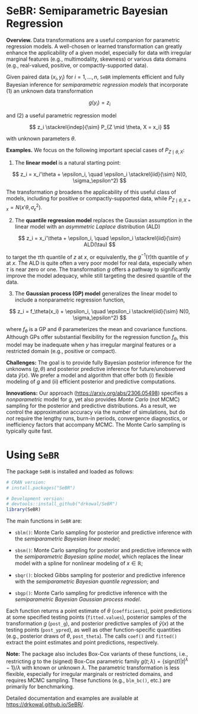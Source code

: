 SeBR: Semiparametric Bayesian Regression
================

**Overview.** Data transformations are a useful companion for parametric
regression models. A well-chosen or learned transformation can greatly
enhance the applicability of a given model, especially for data with
irregular marginal features (e.g., multimodality, skewness) or various
data domains (e.g., real-valued, positive, or compactly-supported data).

Given paired data $(x_i,y_i)$ for $i=1,\ldots,n$, `SeBR` implements
efficient and fully Bayesian inference for *semiparametric regression
models* that incorporate (1) an unknown data transformation

$$
g(y_i) = z_i
$$

and (2) a useful parametric regression model

$$
z_i  \stackrel{indep}{\sim} P_{Z \mid \theta, X = x_i}
$$

with unknown parameters $\theta$.

**Examples.** We focus on the following important special cases of
$P_{Z \mid \theta, X}$:

1.  The **linear model** is a natural starting point:

$$
z_i = x_i'\theta + \epsilon_i, \quad \epsilon_i \stackrel{iid}{\sim} N(0, \sigma_\epsilon^2)
$$

The transformation $g$ broadens the applicability of this useful class
of models, including for positive or compactly-supported data, while
$P_{Z \mid \theta, X=x} = N(x'\theta, \sigma_\epsilon^2)$.

2.  The **quantile regression model** replaces the Gaussian assumption
    in the linear model with an *asymmetric Laplace* distribution (ALD)

$$
z_i = x_i'\theta + \epsilon_i, \quad \epsilon_i \stackrel{iid}{\sim} ALD(\tau)
$$

to target the $\tau$th quantile of $z$ at $x$, or equivalently, the
$g^{-1}(\tau)$th quantile of $y$ at $x$. The ALD is quite often a very
poor model for real data, especially when $\tau$ is near zero or one.
The transformation $g$ offers a pathway to significantly improve the
model adequacy, while still targeting the desired quantile of the data.

3.  The **Gaussian process (GP) model** generalizes the linear model to
    include a nonparametric regression function,

$$
z_i = f_\theta(x_i) + \epsilon_i, \quad  \epsilon_i \stackrel{iid}{\sim} N(0, \sigma_\epsilon^2)
$$

where $f_\theta$ is a GP and $\theta$ parameterizes the mean and
covariance functions. Although GPs offer substantial flexibility for the
regression function $f_\theta$, this model may be inadequate when $y$
has irregular marginal features or a restricted domain (e.g., positive
or compact).

**Challenges:** The goal is to provide fully Bayesian posterior
inference for the unknowns $(g, \theta)$ and posterior predictive
inference for future/unobserved data $\tilde y(x)$. We prefer a model
and algorithm that offer both (i) flexible modeling of $g$ and (ii)
efficient posterior and predictive computations.

**Innovations:** Our approach (<https://arxiv.org/abs/2306.05498>)
specifies a *nonparametric* model for $g$, yet also provides *Monte
Carlo* (not MCMC) sampling for the posterior and predictive
distributions. As a result, we control the approximation accuracy via
the number of simulations, but do *not* require the lengthy runs,
burn-in periods, convergence diagnostics, or inefficiency factors that
accompany MCMC. The Monte Carlo sampling is typically quite fast.

# Using `SeBR`

The package `SeBR` is installed and loaded as follows:

``` r
# CRAN version:
# install.packages("SeBR")

# Development version: 
# devtools::install_github("drkowal/SeBR")
library(SeBR) 
```

The main functions in `SeBR` are:

- `sblm()`: Monte Carlo sampling for posterior and predictive inference
  with the *semiparametric Bayesian linear model*;

- `sbsm()`: Monte Carlo sampling for posterior and predictive inference
  with the *semiparametric Bayesian spline model*, which replaces the
  linear model with a spline for nonlinear modeling of
  $x \in \mathbb{R}$;

- `sbqr()`: blocked Gibbs sampling for posterior and predictive
  inference with the *semiparametric Bayesian quantile regression*; and

- `sbgp()`: Monte Carlo sampling for predictive inference with the
  *semiparametric Bayesian Gaussian process model*.

Each function returns a point estimate of $\theta$ (`coefficients`),
point predictions at some specified testing points (`fitted.values`),
posterior samples of the transformation $g$ (`post_g`), and posterior
predictive samples of $\tilde y(x)$ at the testing points
(`post_ypred`), as well as other function-specific quantities (e.g.,
posterior draws of $\theta$, `post_theta`). The calls `coef()` and
`fitted()` extract the point estimates and point predictions,
respectively.

**Note:** The package also includes Box-Cox variants of these functions,
i.e., restricting $g$ to the (signed) Box-Cox parametric family
$g(t; \lambda) = \{\mbox{sign}(t) \vert t \vert^\lambda - 1\}/\lambda$
with known or unknown $\lambda$. The parametric transformation is less
flexible, especially for irregular marginals or restricted domains, and
requires MCMC sampling. These functions (e.g., `blm_bc()`, etc.) are
primarily for benchmarking.

Detailed documentation and examples are available at
<https://drkowal.github.io/SeBR/>.
